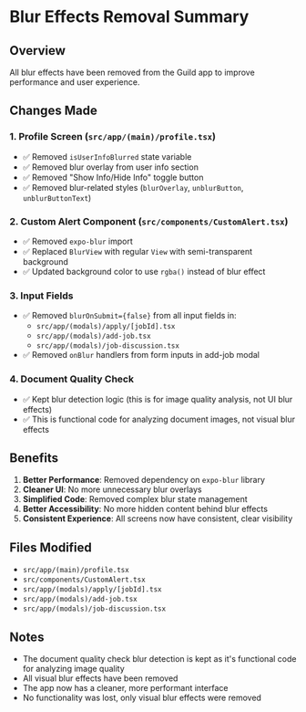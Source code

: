 # Blur Effects Removal Summary

## Overview
All blur effects have been removed from the Guild app to improve performance and user experience.

## Changes Made

### 1. Profile Screen (`src/app/(main)/profile.tsx`)
- ✅ Removed `isUserInfoBlurred` state variable
- ✅ Removed blur overlay from user info section
- ✅ Removed "Show Info/Hide Info" toggle button
- ✅ Removed blur-related styles (`blurOverlay`, `unblurButton`, `unblurButtonText`)

### 2. Custom Alert Component (`src/components/CustomAlert.tsx`)
- ✅ Removed `expo-blur` import
- ✅ Replaced `BlurView` with regular `View` with semi-transparent background
- ✅ Updated background color to use `rgba()` instead of blur effect

### 3. Input Fields
- ✅ Removed `blurOnSubmit={false}` from all input fields in:
  - `src/app/(modals)/apply/[jobId].tsx`
  - `src/app/(modals)/add-job.tsx`
  - `src/app/(modals)/job-discussion.tsx`
- ✅ Removed `onBlur` handlers from form inputs in add-job modal

### 4. Document Quality Check
- ✅ Kept blur detection logic (this is for image quality analysis, not UI blur effects)
- ✅ This is functional code for analyzing document images, not visual blur effects

## Benefits
1. **Better Performance**: Removed dependency on `expo-blur` library
2. **Cleaner UI**: No more unnecessary blur overlays
3. **Simplified Code**: Removed complex blur state management
4. **Better Accessibility**: No more hidden content behind blur effects
5. **Consistent Experience**: All screens now have consistent, clear visibility

## Files Modified
- `src/app/(main)/profile.tsx`
- `src/components/CustomAlert.tsx`
- `src/app/(modals)/apply/[jobId].tsx`
- `src/app/(modals)/add-job.tsx`
- `src/app/(modals)/job-discussion.tsx`

## Notes
- The document quality check blur detection is kept as it's functional code for analyzing image quality
- All visual blur effects have been removed
- The app now has a cleaner, more performant interface
- No functionality was lost, only visual blur effects were removed

